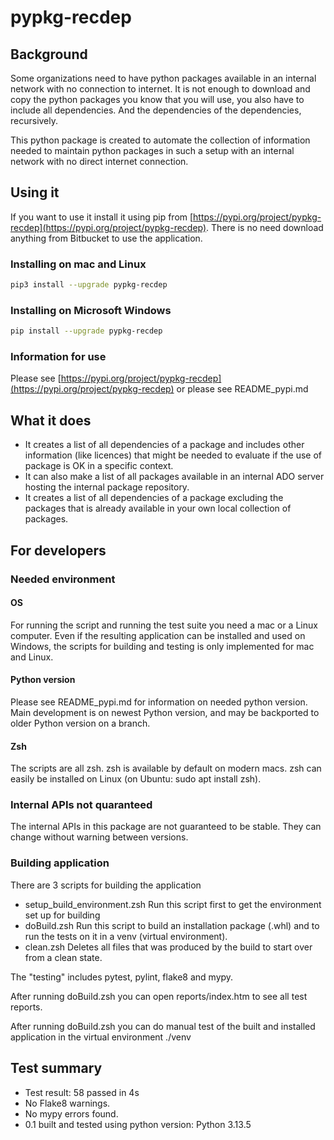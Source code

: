 # pypkg-recdep

## Background

Some organizations need to have python packages available in an internal network with no connection to internet. It is not enough to download and copy the python packages you know that you will use, you also have to include all dependencies. And the dependencies of the dependencies, recursively.

This python package is created to automate the collection of information needed to maintain python packages in such a setup with an internal network with no direct internet connection.

## Using it

If you want to use it install it using pip from [https://pypi.org/project/pypkg-recdep](https://pypi.org/project/pypkg-recdep). There is no need download anything from Bitbucket to use the application.

### Installing on mac and Linux

````sh
pip3 install --upgrade pypkg-recdep
````

### Installing on Microsoft Windows

````sh
pip install --upgrade pypkg-recdep
````

### Information for use

Please see [https://pypi.org/project/pypkg-recdep](https://pypi.org/project/pypkg-recdep) or please see README_pypi.md

## What it does

* It creates a list of all dependencies of a package and includes other information (like licences) that might be needed to evaluate if the use of package is OK in a specific context.
* It can also make a list of all packages available in an internal ADO server hosting the internal package repository.
* It creates a list of all dependencies of a package excluding the packages that is already available in your own local collection of packages.

## For developers

### Needed environment

#### OS

For running the script and running the test suite you need a mac or a Linux computer. Even if the resulting application can be installed and used on Windows, the scripts for building and testing is only implemented for mac and Linux.

#### Python version

Please see README_pypi.md for information on needed python version. Main development is on newest Python version, and may be backported to older Python version on a branch.

#### Zsh

The scripts are all zsh. zsh is available by default on modern macs. zsh can easily be installed on Linux (on Ubuntu: sudo apt install zsh).

### Internal APIs not quaranteed

The internal APIs in this package are not guaranteed to be stable. They can change without warning between versions.

### Building application

There are 3 scripts for building the application

* setup_build_environment.zsh
  Run this script first to get the environment set up for building
* doBuild.zsh
  Run this script to build an installation package (.whl) and to run the tests on it in a venv (virtual environment).
* clean.zsh
  Deletes all files that was produced by the build to start over from a clean state.

The "testing" includes pytest, pylint, flake8 and mypy.

After running doBuild.zsh you can open reports/index.htm to see all test reports.

After running doBuild.zsh you can do manual test of the built and installed application in the virtual environment ./venv

## Test summary

* Test result: 58 passed in 4s
* No Flake8 warnings.
* No mypy errors found.
* 0.1 built and tested using python version: Python 3.13.5
